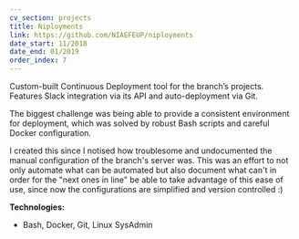 ```yaml
---
cv_section: projects
title: Niployments
link: https://github.com/NIAEFEUP/niployments
date_start: 11/2018
date_end: 01/2019
order_index: 7
---
```

Custom-built Continuous Deployment tool for the branch’s projects. Features Slack integration via its API and auto-deployment via Git.

The biggest challenge was being able to provide a consistent environment for deployment, which was solved by robust Bash scripts and careful Docker configuration.

I created this since I notised how troublesome and undocumented the manual configuration of the branch's server was. This was an effort to not only automate what can be automated but also document what can't in order for the "next ones in line" be able to take advantage of this ease of use, since now the configurations are simplified and version controlled :)

**Technologies:**

- Bash, Docker, Git, Linux SysAdmin
